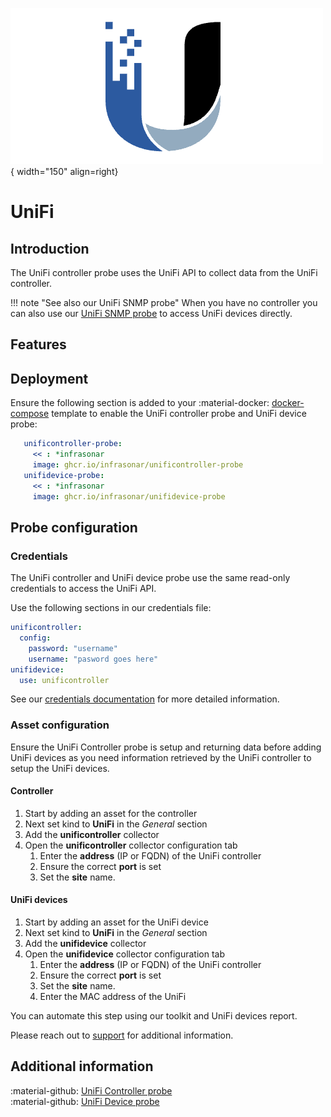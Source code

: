 ![UniFi-Probe](../../images/probe_unifi.png){ width="150" align=right}

# UniFi

## Introduction

The UniFi controller probe uses the UniFi API to collect data from the UniFi controller.

!!! note "See also our UniFi SNMP probe"
    When you have no controller you can also use our [UniFi SNMP probe](./snmp/unifi.md) to access UniFi devices directly.

## Features

## Deployment

Ensure the following section is added to your :material-docker: [docker-compose](./appliance/docker-compose.yml) template to enable the UniFi controller probe and UniFi device probe:

```yaml
   unificontroller-probe:
     << : *infrasonar
     image: ghcr.io/infrasonar/unificontroller-probe
   unifidevice-probe:
     << : *infrasonar
     image: ghcr.io/infrasonar/unifidevice-probe
```

## Probe configuration

### Credentials

The UniFi controller and UniFi device probe use the same read-only credentials to access the UniFi API.

Use the following sections in our credentials file:

```yaml
unificontroller:
  config:
    password: "username"
    username: "pasword goes here"
unifidevice:
  use: unificontroller
```

See our [credentials documentation](./appliance/credentials.md) for more detailed information.

### Asset configuration

Ensure the UniFi Controller probe is setup and returning data before adding UniFi devices as you need information retrieved by the UniFi controller to setup the UniFi devices.

#### Controller

1. Start by adding an asset for the controller
2. Next set kind to **UniFi** in the *General* section
3. Add the **unificontroller** collector
4. Open the **unificontroller** collector configuration tab
      1. Enter the **address** (IP or FQDN) of the UniFi controller
      2. Ensure the correct **port** is set
      3. Set the **site** name.

#### UniFi devices

1. Start by adding an asset for the UniFi device
2. Next set kind to **UniFi** in the *General* section
3. Add the **unifidevice** collector
4. Open the **unifidevice** collector configuration tab
      1. Enter the **address** (IP or FQDN) of the UniFi controller
      2. Ensure the correct **port** is set
      3. Set the **site** name.
      4. Enter the MAC address of the UniFi 

You can automate this step using our toolkit and UniFi devices report.

Please reach out to [support](../../introduction/support.md) for additional information.

## Additional information

:material-github: [UniFi Controller probe](https://github.com/infrasonar/unificontroller-probe)<br>
:material-github: [UniFi Device probe](https://github.com/infrasonar/unifidevice-probe)